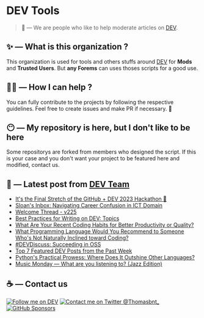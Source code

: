 # DEV Tools

> 🔧 — We are people who like to help moderate articles on [DEV](https://dev.to).

## ✨ — What is this organization ?

This organization is used for tools and others stuffs around [DEV](https://dev.to) for **Mods** and **Trusted Users**. But __any Forems__ can uses thoses scripts for a good use.


## 💪🏼 — How I can help ?

You can fully contribute to the projects by following the respective guidelines. Feel free to create issues and make PR if necessary. 🎉

## 😶 — My repository is here, but I don't like to be here

Some repositorys are forked from members who designed the script. If this is your case and you don't want your project to be featured here and modified, contact us.

## 📝 — Latest post from [DEV Team](https://dev.to/devteam)

<!-- BLOG-POST-LIST:START -->
- [It&#39;s the Final Stretch of the GitHub + DEV 2023 Hackathon 🎉](https://dev.to/devteam/its-the-final-stretch-of-the-github-dev-2023-hackathon-4218)
- [Sloan&#39;s Inbox: Navigating Career Confusion in ICT Domain](https://dev.to/devteam/sloans-inbox-navigating-career-confusion-in-ict-domain-2fgi)
- [Welcome Thread - v225](https://dev.to/devteam/welcome-thread-v225-4aa3)
- [Best Practices for Writing on DEV: Topics](https://dev.to/devteam/best-practices-for-writing-on-dev-topics-1d0j)
- [What Are Your Recent Coding Habits for Better Productivity or Quality?](https://dev.to/devteam/what-are-your-recent-coding-habits-for-better-productivity-or-quality-5ei3)
- [What Programming Language Would You Recommend to Someone Who&#39;s Not Naturally Inclined toward Coding?](https://dev.to/devteam/what-programming-language-would-you-recommend-to-someone-whos-not-naturally-inclined-toward-coding-1gcg)
- [#DEVDiscuss: Succeeding in OSS](https://dev.to/devteam/devdiscuss-succeeding-in-oss-57nl)
- [Top 7 Featured DEV Posts from the Past Week](https://dev.to/devteam/top-7-featured-dev-posts-from-the-past-week-ibc)
- [Python&#39;s Practical Prowess: Where Does It Outshine Other Languages?](https://dev.to/devteam/pythons-practical-prowess-where-does-it-outshine-other-languages-29g8)
- [Music Monday — What are you listening to? &lpar;Jazz Edition&rpar;](https://dev.to/devteam/music-monday-what-are-you-listening-to-jazz-edition-519k)
<!-- BLOG-POST-LIST:END -->


## ☕ — Contact us

[![Follow me on DEV](https://img.shields.io/badge/dev.to-%2308090A.svg?&style=for-the-badge&logo=dev.to&logoColor=white&alt=devto)](https://dev.to/thomasbnt)
[![Contact me on Twitter @Thomasbnt_](https://img.shields.io/badge/Contact%20me%20on%20Twitter-%231DA1F2.svg?&style=for-the-badge&logo=twitter&logoColor=white&alt=twitter)](https://twitter.com/messages/1142357270-1142357270?text=Hello,%20I%20contact%20you%20from%20devtotools%20&recipient_id=1142357270) [![GitHub Sponsors](https://img.shields.io/badge/Sponsor%20me-%23EA54AE.svg?&style=for-the-badge&logo=github-sponsors&logoColor=white)](https://github.com/sponsors/thomasbnt)


